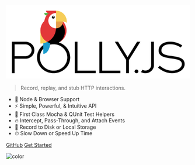 <div class="netflix-logo">
  <div class="logo"></div>
</div>

![logo](assets/images/wordmark-logo-alt.png)

> Record, replay, and stub HTTP interactions.

- 🚀 Node & Browser Support
- ⚡️️ Simple, Powerful, & Intuitive API
- 💎 First Class Mocha & QUnit Test Helpers
- 🔥 Intercept, Pass-Through, and Attach Events
- 📼 Record to Disk or Local Storage
- ⏱ Slow Down or Speed Up Time

<div class="buttons">
  <a href="https://github.com/Netflix/pollyjs/" target="_blank"><span>GitHub</span></a>
  <a href="#/README"><span>Get Started</span></a>
</div>

![color](#ffffff)
